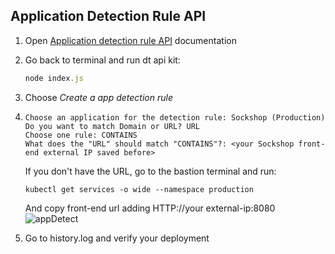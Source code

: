 ## Application Detection Rule API

1. Open  <a href="https://www.dynatrace.com/support/help/dynatrace-api/configuration-api/rum/application-detection-configuration/post-rule" target="_blank">Application detection rule API</a> documentation

2. Go back to terminal and run dt api kit:

    ```javascript
    node index.js
    ```

3. Choose *Create a app detection rule*

4. ```
   Choose an application for the detection rule: Sockshop (Production)
   Do you want to match Domain or URL? URL
   Choose one rule: CONTAINS
   What does the "URL" should match "CONTAINS"?: <your Sockshop front-end external IP saved before>   

    ```
   If you don't have the URL, go to the bastion terminal and run: 
   
   ```
   kubectl get services -o wide --namespace production
   ```
   
   And copy front-end url adding HTTP://your external-ip:8080<br>
   ![appDetect](../../assets/images/appDetect.png)

5. Go to history.log and verify your deployment
